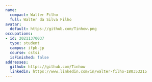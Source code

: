 ```yaml
---
name:
  compact: Walter Filho
  full: Walter da Silva Filho
avatar:
  default: https://github.com/Tinhow.png
occupations:
- id: 20211370037
  type: student
  campus: ifpb-jp
  course: cstsi
  isFinished: false
addresses:
  github: https://github.com/Tinhow
  linkedin: https://www.linkedin.com/in/walter-filho-180353215
---
```

